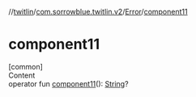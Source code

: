 //[twitlin](../../index.md)/[com.sorrowblue.twitlin.v2](../index.md)/[Error](index.md)/[component11](component11.md)



# component11  
[common]  
Content  
operator fun [component11](component11.md)(): [String](https://kotlinlang.org/api/latest/jvm/stdlib/kotlin/-string/index.html)?  



